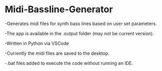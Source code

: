# Midi-Bassline-Generator
-Generates midi files for synth bass lines based on user set parameters.

-The app is available in the .output folder (may not be current version).

-Written in Python via VSCode

-Currently the midi files are saved to the desktop.

-.bat files added to execute the code without running an IDE.

